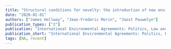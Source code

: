 ```yaml
---
title: "Structural conditions for novelty: the introduction of new environmental clauses to the trade regime complex"
date: "2020-01-01"
authors: ["James Hollway", "Jean-Frederic Morin", "Joost Pauwelyn"]
publication_types: ["2"]
publication: "International Environmental Agreements: Politics, Law and Economics, (20), 1, _pp. 61--83_"
publication_short: "International Environmental Agreements: Politics, Law and Economics, (20), 1, _pp. 61--83_"
tags: [NA, recent]
---
```

